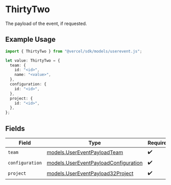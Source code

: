 # ThirtyTwo

The payload of the event, if requested.

## Example Usage

```typescript
import { ThirtyTwo } from "@vercel/sdk/models/userevent.js";

let value: ThirtyTwo = {
  team: {
    id: "<id>",
    name: "<value>",
  },
  configuration: {
    id: "<id>",
  },
  project: {
    id: "<id>",
  },
};
```

## Fields

| Field                                                                              | Type                                                                               | Required                                                                           | Description                                                                        |
| ---------------------------------------------------------------------------------- | ---------------------------------------------------------------------------------- | ---------------------------------------------------------------------------------- | ---------------------------------------------------------------------------------- |
| `team`                                                                             | [models.UserEventPayloadTeam](../models/usereventpayloadteam.md)                   | :heavy_check_mark:                                                                 | N/A                                                                                |
| `configuration`                                                                    | [models.UserEventPayloadConfiguration](../models/usereventpayloadconfiguration.md) | :heavy_check_mark:                                                                 | N/A                                                                                |
| `project`                                                                          | [models.UserEventPayload32Project](../models/usereventpayload32project.md)         | :heavy_check_mark:                                                                 | N/A                                                                                |